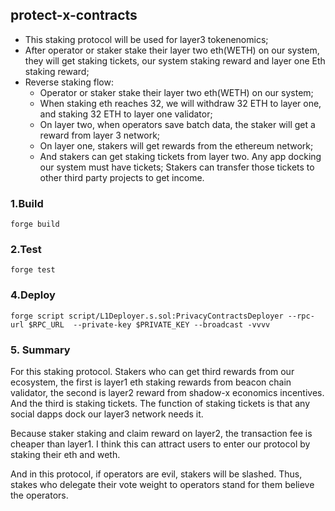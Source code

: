 ## protect-x-contracts

- This staking protocol will be used for layer3 tokenenomics;
- After operator or staker stake their layer two eth(WETH) on our system, they will get staking tickets, our system staking reward and layer one Eth staking reward;
- Reverse staking flow:  
  - Operator or staker stake their layer two eth(WETH) on our system;
  - When staking eth reaches 32, we will withdraw 32 ETH to layer one, and staking 32 ETH to layer one validator;
  - On layer two, when operators save batch data, the staker will get a reward from layer 3 network;
  - On layer one,  stakers will get rewards from the ethereum network;
  - And stakers can get staking tickets from layer two. Any app docking our system must have tickets; Stakers can transfer those tickets to other third party projects to get income.

### 1.Build

```shell
forge build
```

### 2.Test

```shell
forge test
```

### 4.Deploy

```shell
forge script script/L1Deployer.s.sol:PrivacyContractsDeployer --rpc-url $RPC_URL  --private-key $PRIVATE_KEY --broadcast -vvvv
```

### 5. Summary

For this staking protocol. Stakers who can get third rewards from our ecosystem, the first is layer1 eth staking rewards from beacon chain validator, the second is layer2 reward from shadow-x  economics incentives. And the third is staking tickets. The function of staking tickets is that any social dapps dock our layer3 network needs it.

Because staker staking and claim reward on layer2, the transaction fee is cheaper than layer1. I think this can attract users to enter our protocol by staking their eth and weth.

And in this protocol, if operators are evil, stakers will be slashed. Thus, stakes who delegate their vote weight to operators stand for them believe the operators.

